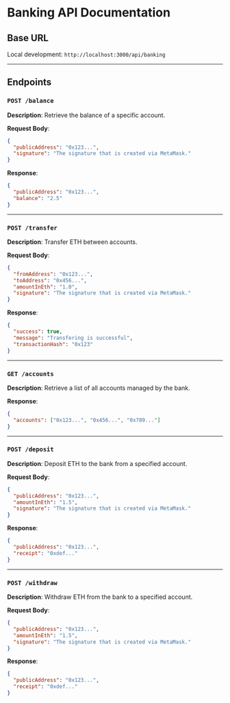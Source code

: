 # Banking API Documentation

## Base URL

Local development: `http://localhost:3000/api/banking`

---

## Endpoints

### `POST /balance`

**Description**: Retrieve the balance of a specific account.

**Request Body**:

```json
{
  "publicAddress": "0x123...",
  "signature": "The signature that is created via MetaMask."
}
```

**Response**:

```json
{
  "publicAddress": "0x123...",
  "balance": "2.5"
}
```

---

### `POST /transfer`

**Description**: Transfer ETH between accounts.

**Request Body**:

```json
{
  "fromAddress": "0x123...",
  "toAddress": "0x456...",
  "amountInEth": "1.0",
  "signature": "The signature that is created via MetaMask."
}
```

**Response**:

```json
{
  "success": true,
  "message": "Transfering is successful",
  "transactionHash": "0x123"
}
```

---

### `GET /accounts`

**Description**: Retrieve a list of all accounts managed by the bank.

**Response**:

```json
{
  "accounts": ["0x123...", "0x456...", "0x789..."]
}
```

---

### `POST /deposit`

**Description**: Deposit ETH to the bank from a specified account.

**Request Body**:

```json
{
  "publicAddress": "0x123...",
  "amountInEth": "1.5",
  "signature": "The signature that is created via MetaMask."
}
```

**Response**:

```json
{
  "publicAddress": "0x123...",
  "receipt": "0xdef..."
}
```

---

### `POST /withdraw`

**Description**: Withdraw ETH from the bank to a specified account.

**Request Body**:

```json
{
  "publicAddress": "0x123...",
  "amountInEth": "1.5",
  "signature": "The signature that is created via MetaMask."
}
```

**Response**:

```json
{
  "publicAddress": "0x123...",
  "receipt": "0xdef..."
}
```

